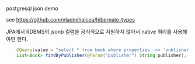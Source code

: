 
postgresql json demo

see https://github.com/vladmihalcea/hibernate-types

JPA에서 RDBMS의 jsonb 컬럼을 공식적으로 지원하지 않아서 native 쿼리를 사용해야만 한다. 

```java
    @Query(value = "select * from book where properties ->> 'publisher' = :publisher",nativeQuery = true)
    List<Book> findByPublisher(@Param("publisher") String publisher);
```